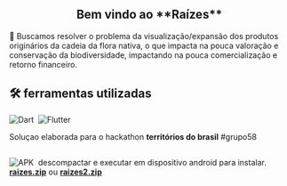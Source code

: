 <h2 align="center"> Bem vindo ao **Raízes** </h2>

🌱 Buscamos resolver o problema da visualização/expansão dos produtos originários da cadeia da flora nativa, o que impacta na pouca valoração e conservação da biodiversidade, impactando na pouca comercialização e retorno financeiro.

## 🛠 ferramentas utilizadas
![Dart](https://img.shields.io/badge/-Dart-05122A?style=flat&logo=dart&logoColor=33A6E8)&nbsp;
![Flutter](https://img.shields.io/badge/-Flutter-05122A?style=flat&logo=flutter&logoColor=33A6E8)&nbsp; 


 Soluçao elaborada para o hackathon **territórios do brasil** #grupo58

##
![APK](https://img.shields.io/badge/-Android-05122A?style=flat&logo=android&logoColor=29d627)&nbsp;
descompactar e executar em dispositivo android para instalar.
**[raizes.zip](https://github.com/isaelEPJ/territorios_do_brasil_RAIZES/files/6535334/raizes.zip)** ou
**[raizes2.zip](https://github.com/isaelEPJ/territorios_do_brasil_RAIZES/files/6535361/raizes2.zip)**


  
